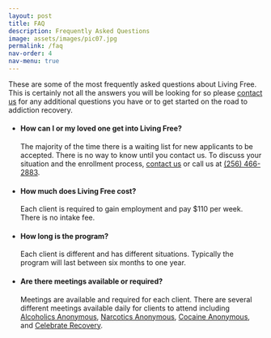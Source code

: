 ```yaml
---
layout: post
title: FAQ
description: Frequently Asked Questions
image: assets/images/pic07.jpg
permalink: /faq
nav-order: 4
nav-menu: true
---
```


These are some of the most frequently asked questions about Living Free. This is certainly not all the answers you will be looking for so please [contact us](/contact) for any additional questions you have or to get started on the road to addiction recovery.

<ul class="alt">
  <li>
    <h4>How can I or my loved one get into Living Free?</h4>
    <p>The majority of the time there is a waiting list for new applicants to be accepted. There is no way to know until you contact us. To discuss your situation and the enrollment process, <a href="/contact">contact us</a> or call us at <a href="tel:2564662883">(256) 466-2883</a>.</p>
  </li>

  <li>
    <h4>How much does Living Free cost?</h4>
    <p>Each client is required to gain employment and pay $110 per week. There is no intake fee.</p>
  </li>

  <li>
    <h4>How long is the program?</h4>
    <p>Each client is different and has different situations. Typically the program will last between six months to one year.</p>
  </li>

  <li>
    <h4>Are there meetings available or required?</h4>
    <p>Meetings are available and required for each client. There are several different meetings available daily for clients to attend including <a href="https://aa.org">Alcoholics Anonymous</a>, <a href="https://na.org">Narcotics Anonymous</a>, <a href="https://ca.org">Cocaine Anonymous</a>, and <a href="https://celebraterecovery.com">Celebrate Recovery</a>.</p>
  </li>
<ul>


